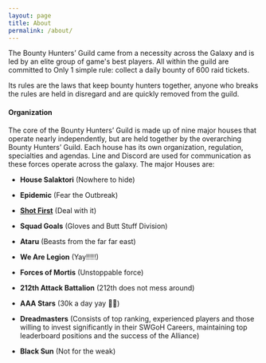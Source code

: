 ```yaml
---
layout: page
title: About
permalink: /about/
---
```

The Bounty Hunters’ Guild came from a necessity across the Galaxy and is led by an elite group of game's best players. All within the guild are committed to Only 1 simple rule: collect a daily bounty of 600 raid tickets. 

Its rules are the laws that keep bounty hunters together, anyone who breaks the rules are held in disregard and are quickly removed from the guild.

#### Organization

The core of the Bounty Hunters’ Guild is made up of nine major houses that operate nearly independently, but are held together by the overarching Bounty Hunters’ Guild. Each house has its own organization, regulation, specialties and agendas. Line and Discord are used for communication as these forces operate across the galaxy. The major Houses are:

* <B>House Salaktori</B> (Nowhere to hide)

* <B>Epidemic</B> (Fear the Outbreak)

* [<B>Shot First</B>](https://swgoh.gg/g/1504/bhg-shot-first/) (Deal with it)

* <B>Squad Goals</B> (Gloves and Butt Stuff Division)

* <B>Ataru</B> (Beasts from the far far east)

* <B>We Are Legion</B> (Yay!!!!!)

* <B>Forces of Mortis</B> (Unstoppable force)

* <B>212th Attack Battalion</B> (212th does not mess around)

* <B>AAA Stars</B> (30k a day yay 😬😉)

* <B>Dreadmasters</B> (Consists of top ranking, experienced players and those willing to invest significantly in their SWGoH Careers, maintaining top leaderboard positions and the success of the Alliance)

* <B>Black Sun</B> (Not for the weak)
